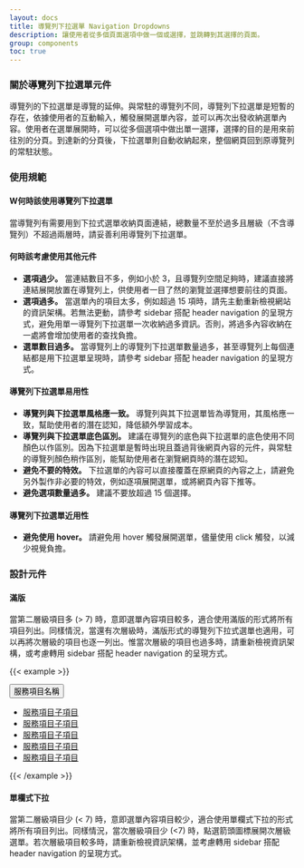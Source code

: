 ```yaml
---
layout: docs
title: 導覽列下拉選單 Navigation Dropdowns
description: 讓使用者從多個頁面選項中做一個或選擇，並跳轉到其選擇的頁面。
group: components
toc: true
---
```


### 關於導覽列下拉選單元件

導覽列的下拉選單是導覽的延伸。與常駐的導覽列不同，導覽列下拉選單是短暫的存在，依據使用者的互動輸入，觸發展開選單內容，並可以再次出發收納選單內容。使用者在選單展開時，可以從多個選項中做出單一選擇，選擇的目的是用來前往別的分頁。到達新的分頁後，下拉選單則自動收納起來，整個網頁回到原導覽列的常駐狀態。

### 使用規範

#### W何時該使用導覽列下拉選單

當導覽列有需要用到下拉式選單收納頁面連結，總數量不至於過多且層級（不含導覽列）不超過兩層時，請妥善利用導覽列下拉選單。

#### 何時該考慮使用其他元件

- **選項過少。** 當連結數目不多，例如小於 3，且導覽列空間足夠時，建議直接將連結展開放置在導覽列上，供使用者一目了然的瀏覽並選擇想要前往的頁面。
- **選項過多。** 當選單內的項目太多，例如超過 15 項時，請先主動重新檢視網站的資訊架構。若無法更動，請參考 sidebar 搭配 header navigation 的呈現方式，避免用單一導覽列下拉選單一次收納過多資訊。否則，將過多內容收納在一處將會增加使用者的查找負擔。
- **選單數目過多。** 當導覽列上的導覽列下拉選單數量過多，甚至導覽列上每個連結都是用下拉選單呈現時，請參考 sidebar 搭配 header navigation 的呈現方式。

#### 導覽列下拉選單易用性

- **導覽列與下拉選單風格應一致。** 導覽列與其下拉選單皆為導覽用，其風格應一致，幫助使用者的潛在認知，降低額外學習成本。
- **導覽列與下拉選單底色區別。** 建議在導覽列的底色與下拉選單的底色使用不同顏色以作區別。因為下拉選單是暫時出現且蓋過背後網頁內容的元件，與常駐的導覽列顏色稍作區別，能幫助使用者在瀏覽網頁時的潛在認知。
- **避免不要的特效。** 下拉選單的內容可以直接覆蓋在原網頁的內容之上，請避免另外製作非必要的特效，例如逐項展開選單，或將網頁內容下推等。
- **避免選項數量過多。** 建議不要放超過 15 個選擇。

#### 導覽列下拉選單近用性

- **避免使用 hover。** 請避免用 hover 觸發展開選單，儘量使用 click 觸發，以減少視覺負擔。

### 設計元件

#### 滿版

當第二層級項目多 (> 7) 時，意即選單內容項目較多，適合使用滿版的形式將所有項目列出。同樣情況，當還有次層級時，滿版形式的導覽列下拉式選單也適用，可以再將次層級的項目也逐一列出。惟當次層級的項目也過多時，請重新檢視資訊架構，或考慮轉用 sidebar 搭配 header navigation 的呈現方式。

{{< example >}}

<div class="dropdown">
  <button class="btn dropdown-toggle" type="button" id="dropdownMenuButton1" data-bs-toggle="dropdown" aria-expanded="false">
    服務項目名稱
  </button>
  <ul class="dropdown-menu" aria-labelledby="dropdownMenuButton1">
    <li><a class="dropdown-item" href="#">服務項目子項目</a></li>
    <li><a class="dropdown-item" href="#">服務項目子項目</a></li>
    <li><a class="dropdown-item" href="#">服務項目子項目</a></li>
    <li><a class="dropdown-item" href="#">服務項目子項目</a></li>
    <li><a class="dropdown-item" href="#">服務項目子項目</a></li>
  </ul>
</div>

{{< /example >}}

#### 單欄式下拉

當第二層級項目少 (< 7) 時，意即選單內容項目較少，適合使用單欄式下拉的形式將所有項目列出。同樣情況，當次層級項目少 (<7) 時，點選箭頭圖標展開次層級選單。若次層級項目較多時，請重新檢視資訊架構，並考慮轉用 sidebar 搭配 header navigation 的呈現方式。
